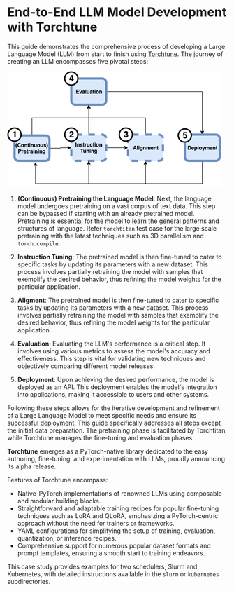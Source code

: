 # End-to-End LLM Model Development with Torchtune <!-- omit in toc -->

This guide demonstrates the comprehensive process of developing a Large Language Model (LLM) from start to finish using [Torchtune](https://github.com/pytorch/torchtune). The journey of creating an LLM encompasses five pivotal steps:

![LLMOps](docs/LLMOps.png)

1. **(Continuous) Pretraining the Language Model**: Next, the language model undergoes pretraining on a vast corpus of text data. This step can be bypassed if starting with an already pretrained model. Pretraining is essential for the model to learn the general patterns and structures of language. Refer `torchtitan` test case for the large scale pretraining with the latest techniques such as 3D parallelism and `torch.compile`.

2. **Instruction Tuning**: The pretrained model is then fine-tuned to cater to specific tasks by updating its parameters with a new dataset. This process involves partially retraining the model with samples that exemplify the desired behavior, thus refining the model weights for the particular application.

3. **Aligment**: The pretrained model is then fine-tuned to cater to specific tasks by updating its parameters with a new dataset. This process involves partially retraining the model with samples that exemplify the desired behavior, thus refining the model weights for the particular application.

4. **Evaluation**: Evaluating the LLM's performance is a critical step. It involves using various metrics to assess the model's accuracy and effectiveness. This step is vital for validating new techniques and objectively comparing different model releases.

5. **Deployment**: Upon achieving the desired performance, the model is deployed as an API. This deployment enables the model's integration into applications, making it accessible to users and other systems.

Following these steps allows for the iterative development and refinement of a Large Language Model to meet specific needs and ensure its successful deployment. This guide specifically addresses all steps except the initial data preparation. The pretraining phase is facilitated by Torchtitan, while Torchtune manages the fine-tuning and evaluation phases.

**Torchtune** emerges as a PyTorch-native library dedicated to the easy authoring, fine-tuning, and experimentation with LLMs, proudly announcing its alpha release.

Features of Torchtune encompass:

* Native-PyTorch implementations of renowned LLMs using composable and modular building blocks.
* Straightforward and adaptable training recipes for popular fine-tuning techniques such as LoRA and QLoRA, emphasizing a PyTorch-centric approach without the need for trainers or frameworks.
* YAML configurations for simplifying the setup of training, evaluation, quantization, or inference recipes.
* Comprehensive support for numerous popular dataset formats and prompt templates, ensuring a smooth start to training endeavors.

This case study provides examples for two schedulers, Slurm and Kubernetes, with detailed instructions available in the `slurm` or `kubernetes` subdirectories.